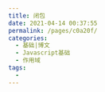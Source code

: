 ```yaml
---
title: 闭包
date: 2021-04-14 00:37:55
permalink: /pages/c0a20f/
categories:
  - 基础|博文
  - Javascript基础
  - 作用域
tags:
  - 
---
```

